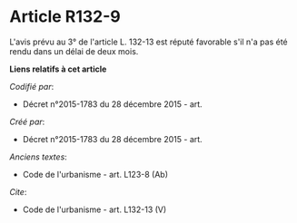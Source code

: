 # Article R132-9

L'avis prévu au 3° de l'article L. 132-13 est réputé favorable s'il n'a pas été rendu dans un délai de deux mois.

**Liens relatifs à cet article**

_Codifié par_:

  - Décret n°2015-1783 du 28 décembre 2015 - art.

_Créé par_:

  - Décret n°2015-1783 du 28 décembre 2015 - art.

_Anciens textes_:

  - Code de l'urbanisme - art. L123-8 (Ab)

_Cite_:

  - Code de l'urbanisme - art. L132-13 (V)
